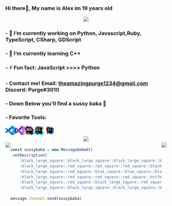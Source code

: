 ### Hi there👋, My name is Alex im 19 years old
<p align="center"><img src="https://i.imgur.com/A6bWGFl.gif"/></p>


### - 🔭 I’m currently working on Python, Javascript,Ruby, TypeScript, CSharp, GDScript
### - 🌱 I’m currently learning C++
### - ⚡ Fun fact: JavaScript >>>> Python
### - Contact me! Email: theamazingpurge1234@gmail.com Discord: Purge#3010
### - Down Below you'll find a sussy baka 👀
### - Favorite Tools:
<img align="left" alt="VSCode" width="30px" src="https://raw.githubusercontent.com/Mempler/Mempler/master/assets//visual-studio-code.svg"/>
<img align="left" alt="Visual Studio 2019" width="30px" src="https://raw.githubusercontent.com/Mempler/Mempler/master/assets//vs2019.svg"/>
<img align="left" alt="Jetbrains Rider" width="30px" src="https://raw.githubusercontent.com/Mempler/Mempler/master/assets//rider.png"/>
<img alt="Jetbrains CLion + RustExtension" width="30px" src="https://raw.githubusercontent.com/Mempler/Mempler/master/assets//clion.png"/>
<img alt="Intellij Idea" width="30px" src="https://raw.githubusercontent.com/Mempler/Mempler/master/assets//intellij-idea.svg"/>
<div align="center"><img src="https://github-profile-trophy.vercel.app/?username=Purge-1&theme=dracula&count_private=true"></div>
<img align="left" src="https://github-readme-stats.vercel.app/api?username=purge-1&show_icons=true&hide_border=true&theme=tokyonight"><img align="right" src="https://github-readme-stats.vercel.app/api/top-langs/?username=Purge-1&theme=tokyonight&hide=batchfile">


```js
const sussybaka = new MessageEmbed()
.setDescription(`
    :black_large_square::black_large_square::black_large_square::black_large_square::black_large_square::black_large_square::black_large_square::black_large_square::black_large_square::black_large_square::black_large_square::black_large_square::black_large_square:
    :black_large_square::red_square::red_square::red_square::black_large_square::black_large_square::yellow_square::yellow_square::yellow_square::black_large_square::interrobang::black_large_square::black_large_square:
    :black_large_square::red_square::blue_square::blue_square::black_large_square::black_large_square::yellow_square::blue_square::blue_square::black_large_square::black_large_square::black_large_square::black_large_square:
    :black_large_square::red_square::red_square::red_square::knife::black_large_square::yellow_square::yellow_square::yellow_square::black_large_square::black_large_square::black_large_square::black_large_square:
    :black_large_square::red_square::black_large_square::red_square::black_large_square::black_large_square::yellow_square::black_large_square::yellow_square::black_large_square::black_large_square::green_square::blue_square:
    :black_large_square::black_large_square::black_large_square::black_large_square::black_large_square::black_large_square::black_large_square::black_large_square::black_large_square::black_large_square::bone::green_square::green_square:`)

message.channel.send(sussybaka)
```

